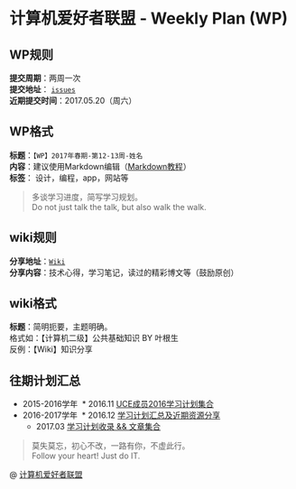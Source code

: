 # 计算机爱好者联盟 - Weekly Plan (WP)  

## WP规则  
**提交周期**：两周一次  
**提交地址**： [`issues`](https://github.com/UCE-group/weekly-plan/issues)  
**近期提交时间**：2017.05.20（周六）  

## WP格式   
**标题**：`【WP】2017年春期-第12-13周-姓名`  
**内容**：建议使用Markdown编辑（[Markdown教程](http://www.markdowntutorial.com/)）  
**标签**： 设计，编程，app，网站等  

> 多谈学习进度，简写学习规划。  
> Do not just talk the talk, but also walk the walk.  

## wiki规则  
**分享地址**：[`Wiki`](https://github.com/UCE-group/weekly-plan/wiki)  
**分享内容**：技术心得，学习笔记，读过的精彩博文等（鼓励原创）  

## wiki格式  
**标题**：简明扼要，主题明确。  
格式如：【计算机二级】公共基础知识 BY 叶根生  
反例：【Wiki】知识分享  

## 往期计划汇总  
* 2015-2016学年
  * 2016.11 [UCE成员2016学习计划集合](https://www.zybuluo.com/diyer22/note/372766)  
* 2016-2017学年
  * 2016.12 [学习计划汇总及近期资源分享](https://www.zybuluo.com/0xl2oot/note/580249)
  * 2017.03 [学习计划收录 && 文章集合](https://www.zybuluo.com/0xl2oot/note/673864)

> 莫失莫忘，初心不改，一路有你，不虚此行。  
> Follow your heart! Just do IT.  

@ [计算机爱好者联盟](http://www.buctuce.com)

